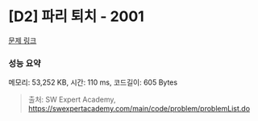 # [D2] 파리 퇴치 - 2001 

[문제 링크](https://swexpertacademy.com/main/code/problem/problemDetail.do?contestProbId=AV5PzOCKAigDFAUq) 

### 성능 요약

메모리: 53,252 KB, 시간: 110 ms, 코드길이: 605 Bytes



> 출처: SW Expert Academy, https://swexpertacademy.com/main/code/problem/problemList.do